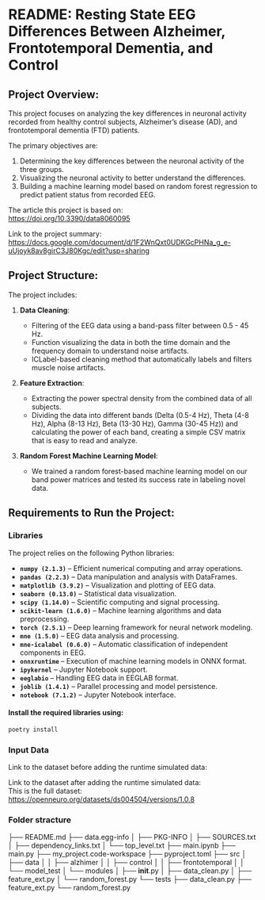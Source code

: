 # README: Resting State EEG Differences Between Alzheimer, Frontotemporal Dementia, and Control

## Project Overview:
This project focuses on analyzing the key differences in neuronal activity recorded from healthy control subjects, Alzheimer’s disease (AD), and frontotemporal dementia (FTD) patients.

The primary objectives are:

1. Determining the key differences between the neuronal activity of the three groups.
2. Visualizing the neuronal activity to better understand the differences.
3. Building a machine learning model based on random forest regression to predict patient status from recorded EEG.

The article this project is based on:  
https://doi.org/10.3390/data8060095

Link to the project summary:
https://docs.google.com/document/d/1F2WnQxt0UDKGcPHNa_g_e-uUjoyk8av8girC3J80Kgc/edit?usp=sharing

## Project Structure:
The project includes:

1. **Data Cleaning**:
   - Filtering of the EEG data using a band-pass filter between 0.5 - 45 Hz.
   - Function visualizing the data in both the time domain and the frequency domain to understand noise artifacts.
   - ICLabel-based cleaning method that automatically labels and filters muscle noise artifacts.

2. **Feature Extraction**:
   - Extracting the power spectral density from the combined data of all subjects.
   - Dividing the data into different bands (Delta (0.5-4 Hz), Theta (4-8 Hz), Alpha (8-13 Hz), Beta (13-30 Hz), Gamma (30-45 Hz)) and calculating the power of each band, creating a simple CSV matrix that is easy to read and analyze.

3. **Random Forest Machine Learning Model**:
   - We trained a random forest-based machine learning model on our band power matrices and tested its success rate in labeling novel data.

## Requirements to Run the Project:

### Libraries
The project relies on the following Python libraries:

- **`numpy (2.1.3)`** – Efficient numerical computing and array operations.  
- **`pandas (2.2.3)`** – Data manipulation and analysis with DataFrames.  
- **`matplotlib (3.9.2)`** – Visualization and plotting of EEG data.  
- **`seaborn (0.13.0)`** – Statistical data visualization.  
- **`scipy (1.14.0)`** – Scientific computing and signal processing.  
- **`scikit-learn (1.6.0)`** – Machine learning algorithms and data preprocessing.  
- **`torch (2.5.1)`** – Deep learning framework for neural network modeling.  
- **`mne (1.5.0)`** – EEG data analysis and processing.  
- **`mne-icalabel (0.6.0)`** – Automatic classification of independent components in EEG.  
- **`onnxruntime`** – Execution of machine learning models in ONNX format.  
- **`ipykernel`** – Jupyter Notebook support.  
- **`eeglabio`** – Handling EEG data in EEGLAB format.  
- **`joblib (1.4.1)`** – Parallel processing and model persistence.  
- **`notebook (7.1.2)`** – Jupyter Notebook interface.  

#### Install the required libraries using:
```bash
poetry install
```

### Input Data
Link to the dataset before adding the runtime simulated data:

Link to the dataset after adding the runtime simulated data:  
This is the full dataset:  
https://openneuro.org/datasets/ds004504/versions/1.0.8

### Folder stracture 
├── README.md
├── data.egg-info
│   ├── PKG-INFO
│   ├── SOURCES.txt
│   ├── dependency_links.txt
│   └── top_level.txt
├── main.ipynb
├── main.py
├── my_project.code-workspace
├── pyproject.toml
├── src
│   ├── data
│   │   ├── alzhimer
│   │   ├── control
│   │   ├── frontotemporal
│   │   └── model_test
│   └── modules
│       ├── __init__.py
│       ├── data_clean.py
│       ├── feature_ext.py
│       └── random_forest.py
└── tests
    ├── data_clean.py
    ├── feature_ext.py
    └── random_forest.py
